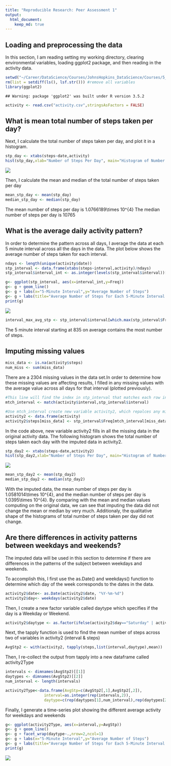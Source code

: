 ```yaml
---
title: "Reproducible Research: Peer Assessment 1"
output: 
  html_document:
    keep_md: true
---
```



## Loading and preprocessing the data
In this section, I am reading setting my working directory, clearing environmental variables, loading ggplot2 package, and then reading in the activity data.


```r
setwd("~/Career/DataScience/Courses/JohnsHopkins_DataScience/Courses/5_Reproducible_Research/RepData_PeerAssessment1/RepData_PeerAssessment1")
rm(list = setdiff(ls(), lsf.str())) #remove all variables
library(ggplot2)
```

```
## Warning: package 'ggplot2' was built under R version 3.5.2
```

```r
activity <- read.csv("activity.csv",stringsAsFactors = FALSE)
```



## What is mean total number of steps taken per day?
Next, I calculate the total number of steps taken per day, and plot it in a histogram.


```r
stp_day <- xtabs(steps~date,activity)
hist(stp_day,xlab="Number of Steps Per Day", main="Histogram of Number of Steps Taken Per Day")
```

![](PA1_template_files/figure-html/unnamed-chunk-2-1.png)<!-- -->

Then, I calculate the mean and median of the total number of steps taken per day

```r
mean_stp_day <- mean(stp_day)
median_stp_day <- median(stp_day)
```
The mean number of steps per day is 1.0766189\times 10^{4}
The median number of steps per day is 10765



## What is the average daily activity pattern?
In order to determine the pattern across all days, I average the data at each 5 minute interval across all the days in the data. The plot below shows the average number of steps taken for each interval.


```r
ndays <- length(unique(activity$date))
stp_interval <- data.frame(xtabs(steps~interval,activity)/ndays)
stp_interval$interval_int <- as.integer(levels(stp_interval$interval))[stp_interval$interval]

g<- ggplot(stp_interval, aes(x=interval_int,y=Freq))
g<- g + geom_line()
g<- g + labs(x="5-Minute Interval",y="Average Number of Steps")
g<- g + labs(title="Average Number of Steps for Each 5-Minute Interval over 2 Months")
print(g)
```

![](PA1_template_files/figure-html/unnamed-chunk-4-1.png)<!-- -->

```r
interval_max_avg_stp <- stp_interval$interval[which.max(stp_interval$Freq)]
```

The 5 minute interval starting at 835 on average contains the most number of steps.



## Imputing missing values

```r
miss_data <- is.na(activity$steps)
num_miss <- sum(miss_data)
```

There are a 2304 missing values in the data set.In order to determine how these missing values are affecting results, I filled in any missing values with the average value across all days for that interval (plotted previously).

```r
#This line will find the index in stp_interval that matches each row in activity$interval
mtch_interval <- match(activity$interval,stp_interval$interval)

#Use mtch_interval create new variable activity2, which repalces any missing data in activity with with average steps for that interval
activity2 <- data.frame(activity)
activity2$steps[miss_data] <- stp_interval$Freq[mtch_interval[miss_data]]
```
In the code above, new variable activity2 fills in all the missing data in the original activity data. The following histogram shows the total number of steps taken each day with the imputed data in activity2.


```r
stp_day2 <- xtabs(steps~date,activity2)
hist(stp_day2,xlab="Number of Steps Per Day", main="Histogram of Number of Steps Taken Per Day from Imputed Data")
```

![](PA1_template_files/figure-html/unnamed-chunk-7-1.png)<!-- -->

```r
mean_stp_day2 <- mean(stp_day2)
median_stp_day2 <- median(stp_day2)
```

With the imputed data, the mean number of steps per day is 1.0581014\times 10^{4}, and the median number of steps per day is 1.0395\times 10^{4}. By comparing with the mean and median values computing on the original data, we can see that imputing the data did not change the mean or median by very much. Additionaly, the qualitative shape of the histograms of total number of steps taken per day did not change.



## Are there differences in activity patterns between weekdays and weekends?
The imputed data will be used in this section to determine if there are differences in the patterns of the subject between weekdays and weekends.

To accomplish this, I first use the as.Date() and weekdays() function to determine which day of the week corresponds to the dates in the data.


```r
activity2$date<- as.Date(activity2$date, "%Y-%m-%d")
activity2$day<- weekdays(activity2$date)
```

Then, I create a new factor variable called daytype which specifies if the day is a Weekday or Weekend.

```r
activity2$daytype <- as.factor(ifelse(activity2$day=="Saturday" | activity2$day=="Sunday", "Weekend", "Weekday"))
```

Next, the tapply function is used to find the mean number of steps across two of variables in activity2 (interval & steps)

```r
AvgStp2 <- with(activity2, tapply(steps,list(interval,daytype),mean))
```

Then, I re-collect the output from tapply into a new dataframe called activity2Type

```r
intervals <- dimnames(AvgStp2)[[1]]
daytypes <- dimnames(AvgStp2)[[2]]
num_interval <- length(intervals)

activity2Type<-data.frame(AvgStp=c(AvgStp2[,1],AvgStp2[,2]),
                 interval=as.integer(rep(intervals,2)),
                 daytype=c(rep(daytypes[1],num_interval),rep(daytypes[2],num_interval)))
```

Finally, I generate a time-series plot showing the different average activity for weekdays and weekends

```r
g<- ggplot(activity2Type, aes(x=interval,y=AvgStp))
g<- g + geom_line()
g<- g + facet_wrap(daytype~.,nrow=2,ncol=1)
g<- g + labs(x="5-Minute Interval",y="Average Number of Steps")
g<- g + labs(title="Average Number of Steps for Each 5-Minute Interval over 2 Months")
print(g)
```

![](PA1_template_files/figure-html/unnamed-chunk-12-1.png)<!-- -->
